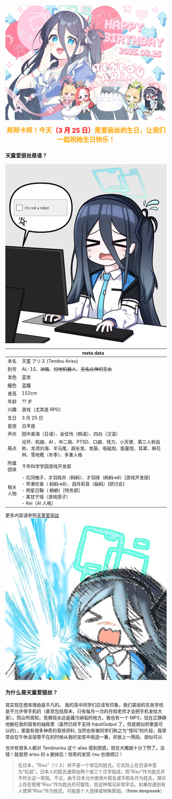 ![image.png](https://raw.githubusercontent.com/Tendourisu/images/master/20250325162144151.png)

<div style="text-align: center; margin: 0 auto;">
    <big><big><b><span style="color:orange;">邦邦卡邦！今天<span style="color:red;">（3 月 25 日）</span>是爱丽丝的生日，让我们一起祝她生日快乐！</span></b></big></big>
</div>

### 天童爱丽丝是谁？

![image.png](https://raw.githubusercontent.com/Tendourisu/images/master/20250325163100455.png)

|      | **meta data**                                                                                                                             |
| ---- | ----------------------------------------------------------------------------------------------------------------------------------------- |
| 本名   | 天童 アリス (Tendou Arisu)                                                                                                                     |
| 别号   | AL-1S、~~冰箱~~、~~扫地机器人~~、~~无名众神的王女~~                                                                                                        |
| 发色   | 蓝发                                                                                                                                        |
| 瞳色   | 蓝瞳                                                                                                                                        |
| 身高   | 152cm                                                                                                                                     |
| 年龄   | ?? 岁                                                                                                                                      |
| 兴趣   | 游戏（尤其是 RPG）                                                                                                                               |
| 生日   | 3 月 25 日                                                                                                                                  |
| 星座   | 白羊座                                                                                                                                       |
| 声优   | 田中美海（日语）、金佳怜（韩语）、四白（汉语）                                                                                                                   |
| 萌点   | 光环、机娘、AI 、中二病、PTSD、口癖、怪力、小天使、第三人称自称、龙须刘海、半马尾、超长发、发箍、电磁炮、能量炮、耳罩、麻花辫、雪地靴（冬季）、多重人格                                                           |
| 所属团体 | 千年科学学园游戏开发部                                                                                                                               |
| 相关人物 | - 花冈柚子、才羽桃井（~~妈妈~~）、才羽绿（~~妈妈 x2~~）[游戏开发部]<br>- 早濑优香（ ~~妈妈 x3~~）、调月莉音（~~后妈~~）[研讨会]<br>- 明星日鞠（ ~~奶奶~~）[特务部]<br>- 美甘宁瑶（游戏搭子）<br>- Kei（AI 人格） |
更多内容请参照[天童爱丽丝](https://zh.moegirl.org.cn/zh-hans/%E5%A4%A9%E7%AB%A5%E7%88%B1%E4%B8%BD%E4%B8%9D)
![image.png](https://raw.githubusercontent.com/Tendourisu/images/master/20250325165410319.png)

### 为什么是天童爱丽丝？
其实现在想来理由是平凡的。
我的高中同学们应该有印象，我们美丽的东辰学校是不允许带手机的（甚至包括周末，只有每月一次的月假老师才会把手机发给大家）。而众所周知，竞赛班永远是藏污纳垢的地方。我也有一个 MP3，现在正静静地躺在我的宿舍的抽屉里（虽然已经不支持 InputOutput 了，但是貌似听歌是可以的），里面有很多神奇的音频资料, 当然也有被同学们称之为“怪叫”的片段，我常常会在午休且宿管不在的时候从我的宝库中挑选一番，并放上一两段，貌似可以

也许有很多人都对 Tendourisu 这个 alias 感到困惑，现在大概就十分了然了。没错！就是把 arisu 的 a 删掉后！惊奇的发现 risu 也很顺口！
> 在日本，"Risu"（リス）并不是一个常见的姓氏。它实际上在日语中意为“松鼠”。日本人的姓氏通常由两个或三个汉字组成，而“Risu”作为姓氏并不符合这一常规。不过，由于日本允许使用片假名或平假名作为姓氏，理论上存在使用“Risu”作为姓氏的可能性，但这种情况非常罕见。如果你遇到有人使用“Risu”作为姓氏，可能是个人选择或特殊原因。（**from deepseek**）

